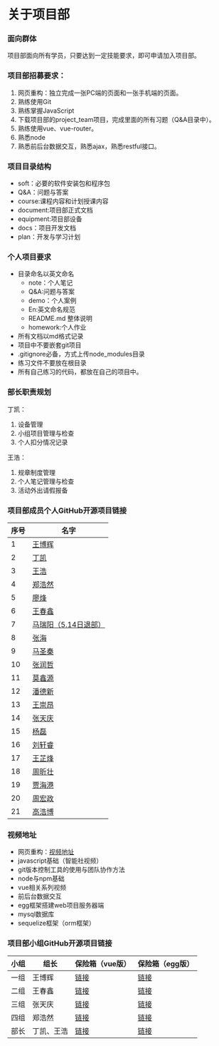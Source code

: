 # 关于项目部

### 面向群体

项目部面向所有学员，只要达到一定技能要求，即可申请加入项目部。

### 项目部招募要求：

1. 网页重构：独立完成一张PC端的页面和一张手机端的页面。
2. 熟练使用Git
3. 熟练掌握JavaScript
4. 下载项目部的project_team项目，完成里面的所有习题（Q&A目录中）。
5. 熟练使用vue、vue-router。
6. 熟悉node
7. 熟悉前后台数据交互，熟悉ajax，熟悉restful接口。

### 项目目录结构

* soft：必要的软件安装包和程序包
* Q&A：问题与答案
* course:课程内容和计划授课内容
* document:项目部正式文档
* equipment:项目部设备
* docs：项目开发文档
* plan：开发与学习计划

### 个人项目要求

* 目录命名以英文命名
  * note：个人笔记
  * Q&A:问题与答案
  * demo：个人案例
  * En:英文命名规范
  * README.md 整体说明
  * homework:个人作业
* 所有文档以md格式记录
* 项目中不要嵌套git项目
* .gitignore必备，方式上传node_modules目录
* 练习文件不要放在根目录
* 所有自己练习的代码，都放在自己的项目中。
### 部长职责规划
丁凯：
1. 设备管理
2. 小组项目管理与检查
3. 个人扣分情况记录

王浩：
1. 规章制度管理
2. 个人笔记管理与检查
3. 活动外出请假报备
### 项目部成员个人GitHub开源项目链接
|序号|名字|
|----|----|
|1|[王博辉](https://github.com/wbh521lhz/-.git)|
|2|[丁凯](https://github.com/ding139725/dingkai_.git)|
|3|[王浩](https://github.com/342268316/Project-Department-Documents.git)|
|4|[郑浩然](https://github.com/zhr13833510179/-)|
|5|[廖烽](https://github.com/jiaowofengbaba/liaofeng.git)|
|6|[王春鑫](https://github.com/2650181298/planFolder.git)|
|7|[马瑞阳（5.14日退部）](https://github.com/supreyang/-.git)|
|8|[张海](https://github.com/WeiZhiTaiYi/benbi.git)|
|9|[马圣秦](https://github.com/mashengqin/Learning-materials-of-Ma-Shengqin-s-project-department.git)|
|10|[张润哲](https://github.com/ZhangRunzhe-Sang/Project-Department)|
|11|[莫鑫源](https://github.com/yn22638/Rising-road.git)|
|12|[潘德新](https://github.com/pandexin/prout.git)|
|13|[王崇昂](https://github.com/wang-xian-sheng/BJ_wca.git)|
|14|[张天庆](https://github.com/WenduiGui/22daoti)|
|15|[杨磊](https://github.com/yanglei0001/project_team-Lei)|
|16|[刘轩睿](https://github.com/Yan-Yan0129/XMB-demo.git)|
|17|[王芷烽](https://github.com/2073252416/Wang-Zhifeng-s-Learning-Documents/tree/master)|
|18|[周昕壮](https://github.com/xinXinZKA/xX_project)|
|19|[贾海港](https://github.com/HGjia02/jia.storehouse.git)|
|20|[周宏政](https://github.com/zhz17531379325/project_team)|
|21|[高浩博](http://github.com/GoHoBo/notes)|

### 视频地址

* 网页重构：[视频地址](http://edu.qhdboyi.com/class-online/5885c35fdb4d94012d075a01)
* javascript基础（智能社视频）
* git版本控制工具的使用与团队协作方法
* node与npm基础
* vue相关系列视频
* 前后台数据交互
* egg框架搭建web项目服务器端
* mysql数据库
* sequelize框架（orm框架）

### 项目部小组GitHub开源项目链接
|小组|组长|保险箱（vue版）|保险箱（egg版）|
|----|----|----|----|
|一组|王博辉|[链接](https://github.com/wbh521lhz/egg_node.git)|[链接](https://github.com/wbh521lhz/egg.git)|
|二组|王春鑫|[链接](https://github.com/2650181298/Safe-Deposit-Box.git)|[链接](https://github.com/2650181298/Egg_Safe-Deposit-Box.git)
|三组|张天庆|[链接](https://github.com/WenduiGui/StrongboxProject)|[链接](https://github.com/WenduiGui/egg_strongbox.git)|
|四组|郑浩然|[链接](https://github.com/zhr13833510179/preject)|[链接](https://github.com/zhr13833510179/project_fist)
|部长|丁凯、王浩|[链接](https://github.com/ding139725/First_project.git)|[链接](https://github.com/ding139725/First_egg.git)|

